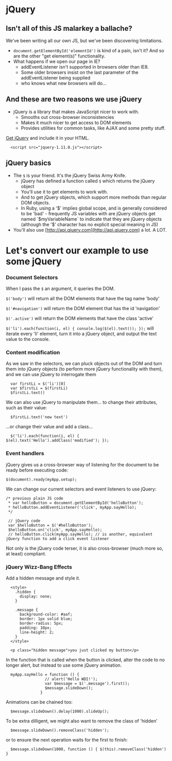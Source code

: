 # jQuery
 

## Isn't all of this JS malarkey a ballache? 

We've been writing all our own JS, but we've been discovering limitations.

- `document.getElementById('elementId')` is kind of a pain, isn't it? And so are the other "get element(s)" functionality.
- What happens if we open our page in IE? 
  - addEventListener isn't supported in browsers older than IE8. 
  - Some older browsers insist on the last parameter of the addEventListener being supplied
  - who knows what new browsers will do...


## And these are two reasons we use jQuery

- jQuery is a library that makes JavaScript nicer to work with. 
  - Smooths out cross-browser inconsistencies
  - Makes it much nicer to get access to DOM elements
  - Provides utilities for common tasks, like AJAX and some pretty stuff. 
  
  
[Get jQuery](www.jquery.com/download) and include it in your HTML.

```
  <script src="jquery-1.11.0.js"></script>
```

## jQuery basics
- The `$` is your friend. It's the jQuery Swiss Army Knife. 
  - jQuery has defined a function called `$` which returns the jQuery object
  - You'll use it to get elements to work with.
  - And to get jQuery objects, which support more methods than regular DOM objects. 
  - In Ruby, using a '$' implies global scope, and is generally considered to be 'bad' - frequently JS variables with are jQuery objects get named `$myVariableName` to indicate that they are jQuery objects (although the '$' character has no explicit special meaning in JS)
- You'll also use [http://api.qjuery.com](http://api.qjuery.com) a lot. A LOT. 


# Let's convert our example to use some jQuery

### Document Selectors

When I pass the `$` an argument, it queries the DOM.

`$('body')` will return all the DOM elements that have the tag name 'body'

`$('#navigation')` will return the DOM element that has the id 'navigation'

`$('.active')` will return the DOM elements that have the class 'active'

`$('li').each(function(i, el) { console.log($(el).text()); });` will iterate every 'li' element, turn it into a jQuery object, and output the text value to the console.


### Content modification

As we saw in the selectors, we can pluck objects out of the DOM and turn them into jQuery objects (to perform more jQuery functionality with them), and we can use jQuery to interrogate them

```
  var firstLi = $('li')[0]
  var $firstLi = $(firstLi)
  $firstLi.text()  
```

We can also use jQuery to manipulate them... to change their attributes, such as their value:

```
  $firstLi.text('new text')
```

...or change their value and add a class...

```
  $('li').each(function(i, el) { $(el).text('Hello').addClass('modified'); });
```


### Event handlers

jQuery gives us a cross-browser way of listening for the document to be ready before executing code:

`$(document).ready(myApp.setup);`

We can change our current selectors and event listeners to use jQuery:

```
/* previous plain JS code
 * var helloButton = document.getElementById('helloButton');
 * helloButton.addEventListener('click', myApp.sayHello);
 */
 
 // jQuery code
 var $helloButton = $('#helloButton');
 $helloButton.on('click', myApp.sayHello);
 // helloButton.click(myApp.sayHello); // is another, equivalent jQuery function to add a click event listener

```

Not only is the jQuery code terser, it is also cross-browser (much more so, at least) compliant.


### jQuery Wizz-Bang Effects

Add a hidden message and style it.

```
  <style>
    .hidden {
      display: none;
    }

    .message {
      background-color: #aaf;
      border: 1px solid blue;
      border-radius: 5px;
      padding: 10px;
      line-height: 2;
    }
  </style>

  <p class="hidden message">you just clicked my button</p>
```

In the function that is called when the button is clicked, alter the code to no longer alert, but instead to use some jQuery animation.

```
  myApp.sayHello = function () { 
                 // alert('Hello WDI!'); 
                 var $message = $('.message').first();
                 $message.slideDown();
               }
```

Animations can be chained too:

```
  $message.slideDown().delay(1000).slideUp();
```

To be extra dilligent, we might also want to remove the class of 'hidden'

```
  $message.slideDown().removeClass('hidden');
```

or to ensure the next operation waits for the first to finish:

```
  $message.slideDown(1000, function () { $(this).removeClass('hidden') }
```

